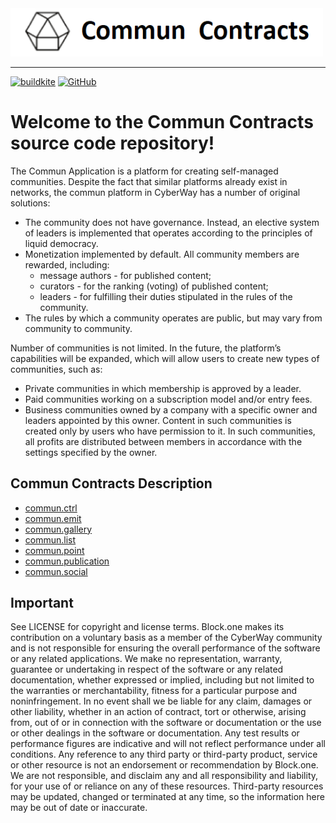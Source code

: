 
<img width="500" src="./docs/logo_1.png" />

*****  

[![buildkite](https://badge.buildkite.com/e37eaf75ef47a17ecf8d2b451d0175fb22907f5b51c5034334.svg?branch=master)](https://buildkite.com/commun.contracts)
[![GitHub](https://img.shields.io/github/license/cyberway/cyberway.contracts.svg)](https://github.com/cyberway/cyberway.contracts/blob/master/LICENSE)

# Welcome to the Commun Contracts source code repository!

The Commun Application is a platform for creating self-managed communities. Despite the fact that similar platforms already exist in networks, the commun platform in CyberWay has a number of original solutions: 

* The community does not have governance. Instead, an elective system of leaders is implemented that operates according to the principles of liquid democracy.
* Monetization implemented by default. All community members are rewarded, including:
  * message authors - for published content;
  * curators - for the ranking (voting) of published content;
  * leaders - for fulfilling their duties stipulated in the rules of the community.
* The rules by which a community operates are public, but may vary from community to community.

Number of communities is not limited. In the future, the platform’s capabilities will be expanded, which will allow users to create new types of communities, such as:
* Private communities in which membership is approved by a leader.
* Paid communities working on a subscription model and/or entry fees.
* Business communities owned by a company with a specific owner and leaders appointed by this owner. Content in such communities is created only by users who have permission to it. In such communities, all profits are distributed between members in accordance with the settings specified by the owner.


## Commun Contracts Description
* [commun.ctrl](https://doxygen.cyberway.io/group__control.html)
* [commun.emit](https://doxygen.cyberway.io/group__emission.html)
* [commun.gallery](https://doxygen.cyberway.io/group_gallery.html)
* [commun.list](https://doxygen.cyberway.io/group__list.html)
* [commun.point](https://doxygen.cyberway.io/group__point.html)
* [commun.publication](https://doxygen.cyberway.io/group__publish.html)
* [commun.social](https://doxygen.cyberway.io/group__social.html)


## Important

See LICENSE for copyright and license terms. Block.one makes its contribution on a voluntary basis as a member of the CyberWay community and is not responsible for ensuring the overall performance of the software or any related applications. We make no representation, warranty, guarantee or undertaking in respect of the software or any related documentation, whether expressed or implied, including but not limited to the warranties or merchantability, fitness for a particular purpose and noninfringement. In no event shall we be liable for any claim, damages or other liability, whether in an action of contract, tort or otherwise, arising from, out of or in connection with the software or documentation or the use or other dealings in the software or documentation.  Any test results or performance figures are indicative and will not reflect performance under all conditions.  Any reference to any third party or third-party product, service or other resource is not an endorsement or recommendation by Block.one.  We are not responsible, and disclaim any and all responsibility and liability, for your use of or reliance on any of these resources. Third-party resources may be updated, changed or terminated at any time, so the information here may be out of date or inaccurate.



